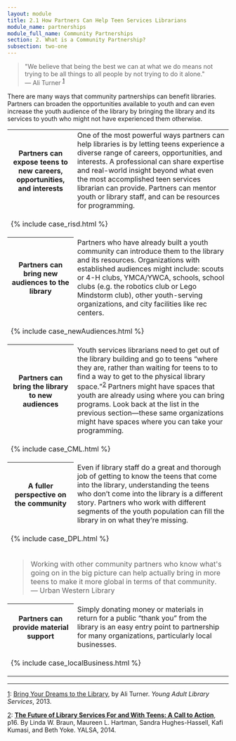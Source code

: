 ```yaml
---
layout: module
title: 2.1 How Partners Can Help Teen Services Librarians
module_name: partnerships
module_full_name: Community Partnerships
section: 2. What is a Community Partnership?
subsection: two-one
---
```


>"We believe that being the best we can at what we do means not trying to be all things to all people by not trying to do it alone."<br/>— Ali Turner <sup><a href="#fn1" name="1">1</a></sup>  

There are many ways that community partnerships can benefit libraries. Partners can broaden the opportunities available to youth and can even increase the youth audience of the library by bringing the library and its services to youth who might not have experienced them otherwise. 

<table class="colorful-th" cellspacing="10px">
<tr><th width="30%">Partners can expose teens to new careers, opportunities, and interests</th><td>One of the most powerful ways partners can help libraries is by letting teens experience a diverse range of careers, opportunities, and interests. A professional can share expertise and real-world insight beyond what even the most accomplished teen services librarian can provide. Partners can mentor youth or library staff, and can be resources for programming.
 </td></tr>

  <tr><td colspan="2">

{% include case_risd.html %}
  	
  </td></tr>
<tr><th>Partners can bring new audiences to the library</tH><td>Partners who have already built a youth community can introduce them to the library and its resources. Organizations with established audiences might include: scouts or 4-H clubs, YMCA/YWCA, schools, school clubs (e.g. the robotics club or Lego Mindstorm club), other youth-serving organizations, and city facilities like rec centers.</td></tr>

  <tr><td colspan="2">

{% include case_newAudiences.html %}
  	
  </td></tr>


<tr><th>Partners can bring the library to new audiences</tH><td>Youth services librarians need to get out of the library building and go to teens “where they are, rather than waiting for teens to to find a way to get to the physical library space.”<sup><a href="#fn2" name="2">2</a></sup> Partners might have spaces that youth are already using where you can bring programs. Look back at the list in the previous section—these same organizations might have spaces where you can take your programming.</td></tr>

  <tr><td colspan="2">

{% include case_CML.html %}
  	
  </td></tr>

<tr><th>A fuller perspective on the community</tH><td>Even if library staff do a great and thorough job of getting to know the teens that come into the library, understanding the teens who don’t come into the library is a different story. Partners who work with different segments of the youth population can fill the library in on what they’re missing.</td></tr>
  <tr><td colspan="2">

{% include case_DPL.html %}
  	
  </td></tr>

  <tr><td colspan="2"><blockquote>Working with other community partners who know what's going on in the big picture can help actually bring in more teens to make it more global in terms of that community.<br/>— Urban Western Library</blockquote>
  	</td></tr>

<tr><th>Partners can provide material support</tH><td>Simply donating money or materials in return for a public “thank you” from the library is an easy entry point to partnership for many organizations, particularly local businesses.</td></tr>
<tr><td colspan="2">

{% include case_localBusiness.html %}
  	
  </td></tr>
</table>

<hr/>

<a name="fn1" href="#1">1</a>: [Bring Your Dreams to the Library](http://leonline.com/yals/12n1_fall2013.pdf), by Ali Turner. _Young Adult Library Services_, 2013. 

<a href="#2" name="fn2">2</a>: [**The Future of Library Services For and With Teens: A Call to Action**](http://www.ala.org/yaforum/future-library-services-and-teens-project-report), p16. By Linda W. Braun, Maureen L. Hartman, Sandra Hughes-Hassell, Kafi Kumasi, and Beth Yoke. YALSA, 2014. 